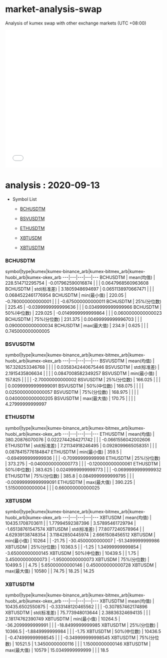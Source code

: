 # market-analysis-swap
Analysis of kumex swap with other exchange markets (UTC +08:00)

<iframe width="100%" height="440" src="./data.html" frameborder="no" border="0" scrolling="no"></iframe>

# analysis : 2020-09-13
* Symbol List

  * [BCHUSDTM](#bchusdtm)

  * [BSVUSDTM](#bsvusdtm)

  * [ETHUSDTM](#ethusdtm)

  * [XBTUSDM](#xbtusdm)

  * [XBTUSDTM](#xbtusdtm)


### BCHUSDTM

symbol|type|kumex|kumex-binance_arb|kumex-bitmex_arb|kumex-huobi_arb|kumex-okex_arb
---|---|---|---|---
BCHUSDTM | mean(均值) | 228.514712295754 | -0.017962590016874 |  |  | 0.0647968560963608
BCHUSDTM | std(标准差) | 3.1805948694697 | 0.0651138970667471 |  |  | 0.0684522461776954
BCHUSDTM | min(最小值) | 220.05 | -0.780000000000001 |  |  | -0.675000000000011
BCHUSDTM | 25%(分位数) | 225.45 | -0.0399999999999636 |  |  | 0.0349999999999966
BCHUSDTM | 50%(中位数) | 229.025 | -0.0149999999999864 |  |  | 0.0600000000000023
BCHUSDTM | 75%(分位数) | 231.375 | 0.00499999999996703 |  |  | 0.0900000000000034
BCHUSDTM | max(最大值) | 234.9 | 0.625 |  |  | 0.745000000000005


### BSVUSDTM

symbol|type|kumex|kumex-binance_arb|kumex-bitmex_arb|kumex-huobi_arb|kumex-okex_arb
---|---|---|---|---
BSVUSDTM | mean(均值) | 167.328253346768 |  |  |  | 0.0358342440675446
BSVUSDTM | std(标准差) | 2.1915435806634 |  |  |  | 0.0847008582349257
BSVUSDTM | min(最小值) | 157.825 |  |  |  | -2.70000000000002
BSVUSDTM | 25%(分位数) | 166.025 |  |  |  | 0.00999999999999091
BSVUSDTM | 50%(中位数) | 168.075 |  |  |  | 0.0250000000000057
BSVUSDTM | 75%(分位数) | 168.975 |  |  |  | 0.0400000000000205
BSVUSDTM | max(最大值) | 170.75 |  |  |  | 4.27999999999997


### ETHUSDTM

symbol|type|kumex|kumex-binance_arb|kumex-bitmex_arb|kumex-huobi_arb|kumex-okex_arb
---|---|---|---|---
ETHUSDTM | mean(均值) | 380.20876070076 | 0.0222744264271742 |  |  | -0.0661556042002606
ETHUSDTM | std(标准差) | 7.21134918246495 | 0.0928099665058351 |  |  | 0.0878415776184847
ETHUSDTM | min(最小值) | 359.5 | -0.694999999999936 |  |  | -0.70999999999998
ETHUSDTM | 25%(分位数) | 373.275 | -0.0400000000000773 |  |  | -0.120000000000061
ETHUSDTM | 50%(中位数) | 383.625 | 0.0249999999999773 |  |  | -0.0699999999999932
ETHUSDTM | 75%(分位数) | 385.8 | 0.0849999999999795 |  |  | -0.00999999999999091
ETHUSDTM | max(最大值) | 390.225 | 1.51500000000004 |  |  | 0.660000000000025


### XBTUSDM

symbol|type|kumex|kumex-binance_arb|kumex-bitmex_arb|kumex-huobi_arb|kumex-okex_arb
---|---|---|---|---
XBTUSDM | mean(均值) | 10435.1708703611 |  | 1.77994592387396 | 3.57895461729794 | -1.65138761547574
XBTUSDM | std(标准差) | 77.8077240578964 |  | 4.62939138748354 | 3.11842850445974 | 2.6661508456512
XBTUSDM | min(最小值) | 10264 |  | -21.75 | -30.4500000000007 | -51.3499999999986
XBTUSDM | 25%(分位数) | 10363.5 |  | -1.25 | 1.34999999999854 | -3.65000000000145
XBTUSDM | 50%(中位数) | 10439.5 |  | 1.75 | 3.45000000000073 | -1.95000000000073
XBTUSDM | 75%(分位数) | 10499.5 |  | 4.75 | 5.65000000000146 | 0.450000000000728
XBTUSDM | max(最大值) | 10580 |  | 74.75 | 18.25 | 14.25


### XBTUSDTM

symbol|type|kumex|kumex-binance_arb|kumex-bitmex_arb|kumex-huobi_arb|kumex-okex_arb
---|---|---|---|---
XBTUSDTM | mean(均值) | 10435.6502550875 | -0.333148120465562 |  |  | -0.307857462174896
XBTUSDTM | std(标准差) | 75.773948013644 | 2.38836324694135 |  |  | 2.18174762390749
XBTUSDTM | min(最小值) | 10264.5 | -36.2099999999991 |  |  | -18.8499999999985
XBTUSDTM | 25%(分位数) | 10366.5 | -1.8849999999984 |  |  | -1.75
XBTUSDTM | 50%(中位数) | 10436.5 | -0.474999999998545 |  |  | -0.349999999998545
XBTUSDTM | 75%(分位数) | 10521.5 | 1.34500000000116 |  |  | 1.15000000000146
XBTUSDTM | max(最大值) | 10579 | 15.0349999999999 |  |  | 18.5

